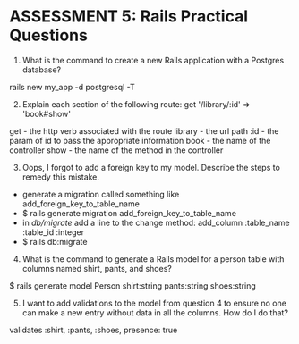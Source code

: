 # ASSESSMENT 5: Rails Practical Questions

1. What is the command to create a new Rails application with a Postgres database?

rails new my_app -d postgresql -T

2. Explain each section of the following route:  get '/library/:id' => 'book#show'

get - the http verb associated with the route
library - the url path
:id - the param of id to pass the appropriate information
book - the name of the controller
show - the name of the method in the controller

3. Oops, I forgot to add a foreign key to my model. Describe the steps to remedy this mistake.

- generate a migration called something like add_foreign_key_to_table_name
- $ rails generate migration add_foreign_key_to_table_name
- in *db/migrate* add a line to the change method: add_column :table_name :table_id :integer
- $ rails db:migrate

4. What is the command to generate a Rails model for a person table with columns named shirt, pants, and shoes?

$ rails generate model Person shirt:string pants:string shoes:string


5. I want to add validations to the model from question 4 to ensure no one can make a new entry without data in all the columns. How do I do that?

validates :shirt, :pants, :shoes, presence: true
